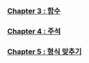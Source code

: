 ### [Chapter 3 : 함수](https://www.snowofstars.com/post/cleancode-review-ch-03-function)
### [Chapter 4 : 주석](https://www.snowofstars.com/post/clean-code-review-ch-04-%EC%A3%BC%EC%84%9D)
### [Chapter 5 : 형식 맞추기](https://www.snowofstars.com/post/clean-code-review-ch-05)

